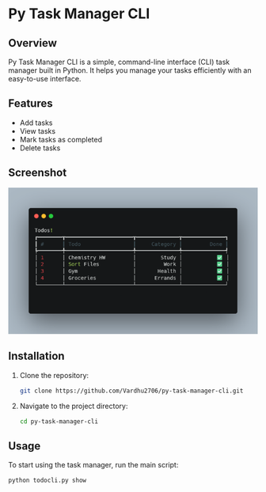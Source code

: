 # Py Task Manager CLI

## Overview

Py Task Manager CLI is a simple, command-line interface (CLI) task manager built in Python. It helps you manage your tasks efficiently with an easy-to-use interface. 

## Features

- Add tasks
- View tasks
- Mark tasks as completed
- Delete tasks

## Screenshot

![Py Task Manager CLI Screenshot](screenshot1.png)

## Installation

1. Clone the repository:
   ```bash
   git clone https://github.com/Vardhu2706/py-task-manager-cli.git
   ```

2. Navigate to the project directory:
   ```bash
   cd py-task-manager-cli
   ```

## Usage

To start using the task manager, run the main script:
```bash
python todocli.py show
```
